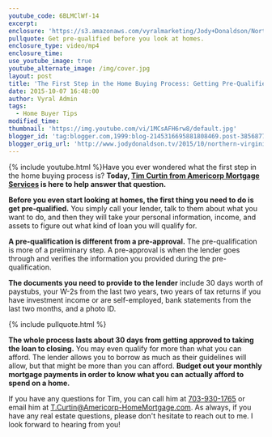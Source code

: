 ```yaml
---
youtube_code: 6BLMClWf-14
excerpt:
enclosure: 'https://s3.amazonaws.com/vyralmarketing/Jody+Donaldson/Northern+Virginia+Real+Estate+Agent-+Begin+the+home+buying+process.mp4'
pullquote: Get pre-qualified before you look at homes.
enclosure_type: video/mp4
enclosure_time:
use_youtube_image: true
youtube_alternate_image: /img/cover.jpg
layout: post
title: 'The First Step in the Home Buying Process: Getting Pre-Qualified'
date: 2015-10-07 16:48:00
author: Vyral Admin
tags:
  - Home Buyer Tips
modified_time:
thumbnail: 'https://img.youtube.com/vi/1MCsAFH6rw8/default.jpg'
blogger_id: 'tag:blogger.com,1999:blog-2145316695881808469.post-3856877659483287213'
blogger_orig_url: 'http://www.jodydonaldson.tv/2015/10/northern-virginia-real-estate-getting.html'
---
```



{% include youtube.html %}Have you ever wondered what the first step in the home buying process is? **Today, [Tim Curtin from Americorp Mortgage Services](http://www.americorp-homemortgage.com/timothyjcurtin/) is here to help answer that question.**

**Before you even start looking at homes, the first thing you need to do is get pre-qualified.** You simply call your lender, talk to them about what you want to do, and then they will take your personal information, income, and assets to figure out what kind of loan you will qualify for.

**A pre-qualification is different from a pre-approval.** The pre-qualification is more of a preliminary step. A pre-approval is when the lender goes through and verifies the information you provided during the pre-qualification.

**The documents you need to provide to the lender** include 30 days worth of paystubs, your W-2s from the last two years, two years of tax returns if you have investment income or are self-employed, bank statements from the last two months, and a photo ID.

{% include pullquote.html %}

**The whole process lasts about 30 days from getting approved to taking the loan to closing.** You may even qualify for more than what you can afford. The lender allows you to borrow as much as their guidelines will allow, but that might be more than you can afford. **Budget out your monthly mortgage payments in order to know what you can actually afford to spend on a home.**

If you have any questions for Tim, you can call him at [703-930-1765](tel:703-930-1765) or email him at [T.Curtin@Americorp-HomeMortgage.com](mailto:T.Curtin@Americorp-HomeMortgage.com). As always, if you have any real estate questions, please don't hesitate to reach out to me. I look forward to hearing from you!